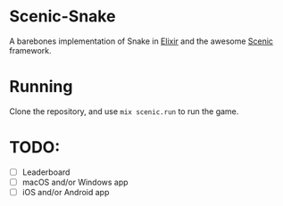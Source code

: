 # Scenic-Snake

A barebones implementation of Snake in [Elixir](https://elixir-lang.org/) and the awesome [Scenic](https://github.com/boydm/scenic) framework.

# Running

Clone the repository, and use `mix scenic.run` to run the game.

# TODO:

- [ ] Leaderboard
- [ ] macOS and/or Windows app
- [ ] iOS and/or Android app
